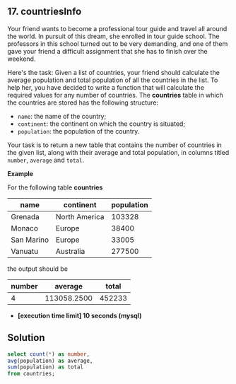 ## 17. countriesInfo

Your friend wants to become a professional tour guide and travel all around the world. In pursuit of this dream, she enrolled in tour guide school. The professors in this school turned out to be very demanding, and one of them gave your friend a difficult assignment that she has to finish over the weekend.

Here's the task: Given a list of countries, your friend should calculate the average population and total population of all the countries in the list. To help her, you have decided to write a function that will calculate the required values for any number of countries. The __countries__ table in which the countries are stored has the following structure:

* `name`: the name of the country;
* `continent`: the continent on which the country is situated;
* `population`: the population of the country.

Your task is to return a new table that contains the number of countries in the given list, along with their average and total population, in columns titled `number`, `average` and `total`.

__Example__

For the following table __countries__

|name	|continent|	population|
|---|---|---|
|Grenada|	North America|	103328|
|Monaco	|Europe|	38400|
|San Marino|	Europe|	33005|
|Vanuatu|	Australia|	277500|

the output should be

|number|	average|	total|
|---|---|---|
|4|	113058.2500|	452233|

* __[execution time limit] 10 seconds (mysql)__

## Solution
```sql
select count(*) as number,
avg(population) as average,
sum(population) as total
from countries;
```